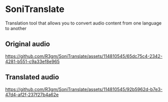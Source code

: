 # SoniTranslate
Translation tool that allows you to convert audio content from one language to another

## Original audio
https://github.com/R3gm/SoniTranslate/assets/114810545/65dc75c4-2342-4281-b551-c9a33ef8e965 


## Translated audio
https://github.com/R3gm/SoniTranslate/assets/114810545/92b5962d-b7e3-47d4-af2f-237f27b4a62e
